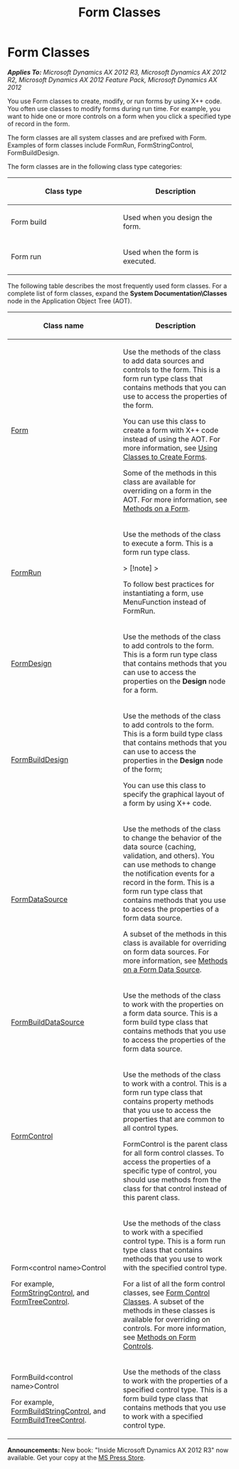 ﻿---
title: Form Classes
TOCTitle: Form Classes
ms:assetid: d64523ff-e269-4698-b605-1626d07894c5
ms:mtpsurl: https://msdn.microsoft.com/en-us/library/Aa873725(v=AX.60)
ms:contentKeyID: 35252038
ms.date: 05/18/2015
mtps_version: v=AX.60
---

# Form Classes 


_**Applies To:** Microsoft Dynamics AX 2012 R3, Microsoft Dynamics AX 2012 R2, Microsoft Dynamics AX 2012 Feature Pack, Microsoft Dynamics AX 2012_

You use Form classes to create, modify, or run forms by using X++ code. You often use classes to modify forms during run time. For example, you want to hide one or more controls on a form when you click a specified type of record in the form.

The form classes are all system classes and are prefixed with Form. Examples of form classes include FormRun, FormStringControl, FormBuildDesign.

The form classes are in the following class type categories:

<table>
<colgroup>
<col style="width: 50%" />
<col style="width: 50%" />
</colgroup>
<thead>
<tr class="header">
<th><p>Class type</p></th>
<th><p>Description</p></th>
</tr>
</thead>
<tbody>
<tr class="odd">
<td><p>Form build</p></td>
<td><p>Used when you design the form.</p></td>
</tr>
<tr class="even">
<td><p>Form run</p></td>
<td><p>Used when the form is executed.</p></td>
</tr>
</tbody>
</table>


The following table describes the most frequently used form classes. For a complete list of form classes, expand the **System Documentation\\Classes** node in the Application Object Tree (AOT).

<table>
<colgroup>
<col style="width: 50%" />
<col style="width: 50%" />
</colgroup>
<thead>
<tr class="header">
<th><p>Class name</p></th>
<th><p>Description</p></th>
</tr>
</thead>
<tbody>
<tr class="odd">
<td><p><a href="https://msdn.microsoft.com/en-us/library/gg839596(v=ax.60)">Form</a></p></td>
<td><p>Use the methods of the class to add data sources and controls to the form. This is a form run type class that contains methods that you can use to access the properties of the form.</p>
<p>You can use this class to create a form with X++ code instead of using the AOT. For more information, see <a href="using-classes-to-create-forms.md">Using Classes to Create Forms</a>.</p>
<p>Some of the methods in this class are available for overriding on a form in the AOT. For more information, see <a href="methods-on-a-form.md">Methods on a Form</a>.</p></td>
</tr>
<tr class="even">
<td><p><a href="https://msdn.microsoft.com/en-us/library/gg920249(v=ax.60)">FormRun</a></p></td>
<td><p>Use the methods of the class to execute a form. This is a form run type class.</p>
> [!note]  
> <P>To follow best practices for instantiating a form, use MenuFunction instead of FormRun.</P>
</td>
</tr>
<tr class="odd">
<td><p><a href="https://msdn.microsoft.com/en-us/library/gg859330(v=ax.60)">FormDesign</a></p></td>
<td><p>Use the methods of the class to add controls to the form. This is a form run type class that contains methods that you can use to access the properties on the <strong>Design</strong> node for a form.</p></td>
</tr>
<tr class="even">
<td><p><a href="https://msdn.microsoft.com/en-us/library/gg848126(v=ax.60)">FormBuildDesign</a></p></td>
<td><p>Use the methods of the class to add controls to the form. This is a form build type class that contains methods that you can use to access the properties in the <strong>Design</strong> node of the form;</p>
<p>You can use this class to specify the graphical layout of a form by using X++ code.</p></td>
</tr>
<tr class="odd">
<td><p><a href="https://msdn.microsoft.com/en-us/library/gg892246(v=ax.60)">FormDataSource</a></p></td>
<td><p>Use the methods of the class to change the behavior of the data source (caching, validation, and others). You can use methods to change the notification events for a record in the form. This is a form run type class that contains methods that you use to access the properties of a form data source.</p>
<p>A subset of the methods in this class is available for overriding on form data sources. For more information, see <a href="methods-on-a-form-data-source.md">Methods on a Form Data Source</a>.</p></td>
</tr>
<tr class="even">
<td><p><a href="https://msdn.microsoft.com/en-us/library/gg847530(v=ax.60)">FormBuildDataSource</a></p></td>
<td><p>Use the methods of the class to work with the properties on a form data source. This is a form build type class that contains methods that you use to access the properties of the form data source.</p></td>
</tr>
<tr class="odd">
<td><p><a href="https://msdn.microsoft.com/en-us/library/gg857551(v=ax.60)">FormControl</a></p></td>
<td><p>Use the methods of the class to work with a control. This is a form run type class that contains property methods that you use to access the properties that are common to all control types.</p>
<p>FormControl is the parent class for all form control classes. To access the properties of a specific type of control, you should use methods from the class for that control instead of this parent class.</p></td>
</tr>
<tr class="even">
<td><p>Form&lt;control name&gt;Control</p>
<p>For example, <a href="https://msdn.microsoft.com/en-us/library/gg920847(v=ax.60)">FormStringControl</a>, and <a href="https://msdn.microsoft.com/en-us/library/gg939434(v=ax.60)">FormTreeControl</a>.</p></td>
<td><p>Use the methods of the class to work with a specified control type. This is a form run type class that contains methods that you use to work with the specified control type.</p>
<p>For a list of all the form control classes, see <a href="form-control-classes.md">Form Control Classes</a>. A subset of the methods in these classes is available for overriding on controls. For more information, see <a href="methods-on-form-controls.md">Methods on Form Controls</a>.</p></td>
</tr>
<tr class="odd">
<td><p>FormBuild&lt;control name&gt;Control</p>
<p>For example, <a href="https://msdn.microsoft.com/en-us/library/gg869773(v=ax.60)">FormBuildStringControl</a>, and <a href="https://msdn.microsoft.com/en-us/library/gg889598(v=ax.60)">FormBuildTreeControl</a>.</p></td>
<td><p>Use the methods of the class to work with the properties of a specified control type. This is a form build type class that contains methods that you use to work with a specified control type.</p></td>
</tr>
</tbody>
</table>

  
**Announcements:** New book: "Inside Microsoft Dynamics AX 2012 R3" now available. Get your copy at the [MS Press Store](https://www.microsoftpressstore.com/store/inside-microsoft-dynamics-ax-2012-r3-9780735685109).

